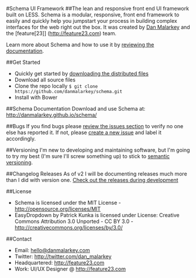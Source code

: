 #Schema UI Framework
##The lean and responsive front end UI framework built on LESS.
Schema is a modular, responsive, front end framework to easily and quickly help you jumpstart your process in building complex interfaces for the web right out the box. It was created by [Dan Malarkey](http://danmalarkey.com) and the [feature[23]] (http://feature23.com) team. 

Learn more about Schema and how to use it by [reviewing the documentation]( 
http://danmalarkey.github.io/schema/).

##Get Started
- Quickly get started by [downloading the distributed files](www.link.com)
- Download all source files
- Clone the repo locally ```$ git clone https://github.com/danmalarkey/schema.git```
- Install with Bower

##Schema Documentation
Download and use Schema at:
http://danmalarkey.github.io/schema/

##Bugs
If you find bugs please [review the issues section](https://github.com/danmalarkey/schema/issues) to verify no one else has reported it. If not, please [create a new issue](https://github.com/danmalarkey/schema/issues/new) and label it accordingly.

##Versioning
I'm new to developing and maintaining software, but I'm going to try my best (I'm sure I'll screw something up) to stick to [semantic versioning](http://semver.org/).

##Changelog Releases
As of v2 I will be documenting releases much more than I did with version one. [Check out the releases during development](https://github.com/danmalarkey/schema/releases)

##License
- Schema is licensed under the MIT License - http://opensource.org/licenses/MIT
- EasyDropdown by Patrick Kunka is licensed under License: Creative Commons Attribution 3.0 Unported - CC BY 3.0 - http://creativecommons.org/licenses/by/3.0/

##Contact
- Email: hello@danmalarkey.com
- Twitter: http://twitter.com/dan_malarkey
- Headquartered: http://feature23.com
- Work: UI/UX Designer @ http://feature23.com